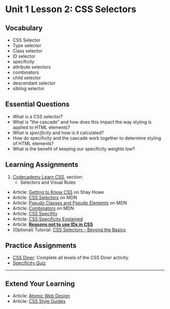 # Unit 1 Lesson 2: CSS Selectors
## Vocabulary
* CSS Selector
* Type selector
* Class selector
* ID selector
* specificity
* attribute selectors
* combinators
* child selector
* descendant selector
* sibling selector

## Essential Questions
* What is a CSS selector?
* What is "the cascade" and how does this impact the way styling is applied to HTML elements?
* What is _specificity_ and how is it calculated?
* How do specificity and the cascade work together to determine styling of HTML elements?
* What is the benefit of keeping our specificity weights _low_?

## Learning Assignments
1. [Codecademy Learn CSS](https://www.codecademy.com/learn/learn-css), section:
    * Selectors and Visual Rules

* Article: [Getting to Know CSS](https://learn.shayhowe.com/html-css/getting-to-know-css/) on Shay Howe
* Article: [CSS Selectors](https://developer.mozilla.org/en-US/docs/Learn/CSS/Building_blocks/Selectors) on MDN
* Article: [Pseudo Classes and Pseudo Elements](https://developer.mozilla.org/en-US/docs/Learn/CSS/Building_blocks/Selectors/Pseudo-classes_and_pseudo-elements) on MDN
* Article: [Combinators](https://developer.mozilla.org/en-US/docs/Learn/CSS/Building_blocks/Selectors/Combinators) on MDN
* Article: [CSS Specifity](https://developer.mozilla.org/en-US/docs/Web/CSS/Specificity)
* Article: [CSS Specificity Explained](https://pawelgrzybek.com/css-specificity-explained/)
* Article: [**Reasons not to use IDs in CSS**](https://dev.to/clairecodes/reasons-not-to-use-ids-in-css-4ni4)
* (Optional) Tutorial: [CSS Selectors - Beyond the Basics](https://teamtreehouse.com/library/css-selectors)

## Practice Assignments
* [CSS Diner](https://flukeout.github.io/): Complete all levels of the CSS Diner activity.
* [Specificity Quiz](https://mjswensen.github.io/css-power-ups/the-cascade-and-specificity/specificity-quiz/)
___

## Extend Your Learning
* Article: [Atomic Web Design](http://bradfrost.com/blog/post/atomic-web-design/)
* Article: [CSS Style Guides](https://css-tricks.com/css-style-guides/)
